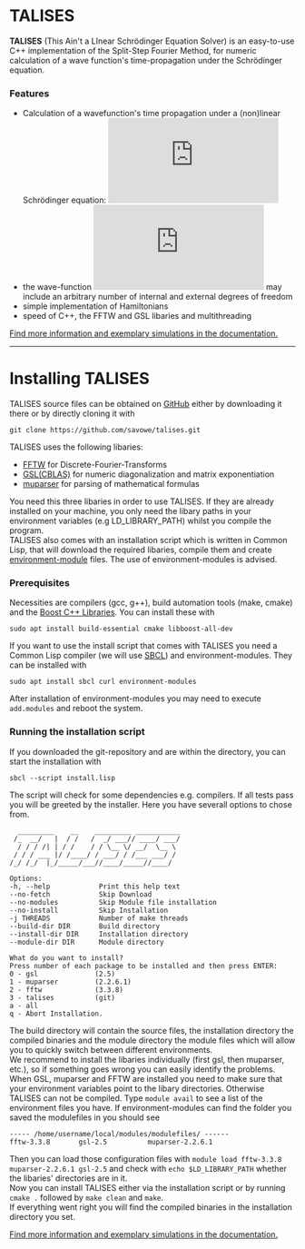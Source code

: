 # TALISES

**TALISES** (This Ain't a LInear Schrödinger Equation Solver) is an easy-to-use C++ implementation of the Split-Step Fourier Method, for numeric calculation of a wave function's time-propagation under the Schrödinger equation.  

### Features
- Calculation of a wavefunction's time propagation under a (non)linear Schrödinger equation: ![](https://latex.codecogs.com/png.latex?%5Cdpi%7B120%7D%20i%5Chbar%20%5Cfrac%7B%5Cpartial%7D%7B%5Cpartial%20t%7D%20%5CPsi%20%28%5Cvec%7Br%7D%2C%20t%29%20%3D%20%5CBig%5BV%28%5CPsi%2C%5Cvec%7Br%7D%2C%20t%29%20&plus;%20%5Cfrac%7B%5Chbar%5E2%7D%7B2m%7D%5Cnabla%5E2%20%5CBig%5D%20%5CPsi%20%28%5Cvec%7Br%7D%2C%20t%29)
- the wave-function ![](https://latex.codecogs.com/gif.latex?%5Cdpi%7B100%7D%20%5CPsi) may include an arbitrary number of internal and external degrees of freedom
- simple implementation of Hamiltonians
- speed of C++, the FFTW and GSL libaries and multithreading

[Find more information and exemplary simulations in the documentation.](https://sascha.vowe.eu/talises-doc/)

-------------
# Installing TALISES
TALISES source files can be obtained on [GitHub](https://github.com/savowe/talises) either by downloading it there or by directly cloning it with
```
git clone https://github.com/savowe/talises.git
```

TALISES uses the following libaries:

- [FFTW](http://www.fftw.org/) for Discrete-Fourier-Transforms
- [GSL(CBLAS)](https://www.gnu.org/software/gsl/) for numeric diagonalization and matrix exponentiation
- [muparser](https://beltoforion.de/article.php?a=muparser) for parsing of mathematical formulas

You need this three libaries in order to use TALISES. If they are already installed on your machine, you only need the libary paths in your environment variables (e.g LD_LIBRARY_PATH) whilst you compile the program.  
TALISES also comes with an installation script which is written in Common Lisp, that will download the required libaries, compile them and create [environment-module](https://modules.readthedocs.io/en/latest/) files. The use of environment-modules is advised. 

### Prerequisites
Necessities are compilers (gcc, g++), build automation tools (make, cmake) and the [Boost C++ Libraries](https://www.boost.org/doc/libs/).
You can install these with
```text
sudo apt install build-essential cmake libboost-all-dev
```
If you want to use the install script that comes with TALISES you need a Common Lisp compiler (we will use [SBCL](http://www.sbcl.org/)) and environment-modules. They can be installed with
```text
sudo apt install sbcl curl environment-modules
```

After installation of environment-modules you may need to execute `add.modules` and reboot the system.

### Running the installation script

If you downloaded the git-repository and are within the directory, you can start the installation with
```text
sbcl --script install.lisp
```
The script will check for some dependencies e.g. compilers.
If all tests pass you will be greeted by the installer.
Here you have severall options to chose from.

````text
  _________    __    _________ ___________
 /_  __/   |  / /   /  _/ ___// ____/ ___/
  / / / /| | / /    / / \__ \/ __/  \__ \ 
 / / / ___ |/ /____/ / ___/ / /___ ___/ / 
/_/ /_/  |_/_____/___//____/_____//____/  

Options:
-h, --help            Print this help text
--no-fetch            Skip Download
--no-modules          Skip Module file installation
--no-install          Skip Installation
-j THREADS            Number of make threads
--build-dir DIR       Build directory
--install-dir DIR     Installation directory
--module-dir DIR      Module directory

What do you want to install?
Press number of each package to be installed and then press ENTER:
0 - gsl              (2.5)
1 - muparser         (2.2.6.1)
2 - fftw             (3.3.8)
3 - talises          (git)
a - all
q - Abort Installation.
````
The build directory will contain the source files, the installation directory the compiled binaries and the module directory the module files which will allow you to quickly switch between different environments.  
We recommend to install the libaries individually (first gsl, then muparser, etc.), so if something goes wrong you can easily identify the problems.  
When GSL, muparser and FFTW are installed you need to make sure that your environment variables point to the libary directories. Otherwise TALISES can not be compiled. Type `module avail` to see a list of the environment files you have. If environment-modules can find the folder you saved the modulefiles in you should see
````text
----- /home/username/local/modules/modulefiles/ ------
fftw-3.3.8       gsl-2.5          muparser-2.2.6.1
````
Then you can load those configuration files with `module load fftw-3.3.8 muparser-2.2.6.1 gsl-2.5` and check with `echo $LD_LIBRARY_PATH` whether the libaries' directories are in it.  
Now you can install TALISES either via the installation script or by running `cmake .` followed by `make clean` and `make`.  
If everything went right you will find the compiled binaries in the installation directory you set.


[Find more information and exemplary simulations in the documentation.](https://sascha.vowe.eu/talises-doc/)
